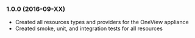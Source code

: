 ### 1.0.0 (2016-09-XX)

 * Created all resources types and providers for the OneView appliance
 * Created smoke, unit, and integration tests for all resources
